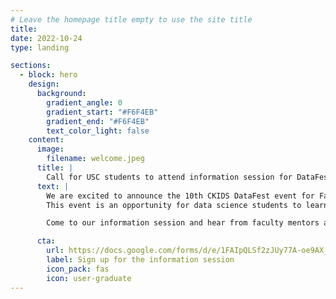 ```yaml
---
# Leave the homepage title empty to use the site title
title:
date: 2022-10-24
type: landing

sections:
  - block: hero
    design:
      background:
        gradient_angle: 0
        gradient_start: "#F6F4EB"
        gradient_end: "#F6F4EB"
        text_color_light: false
    content:
      image:
        filename: welcome.jpeg
      title: |
        Call for USC students to attend information session for DataFest/DataFirst Fall 2023
      text: |
        We are excited to announce the 10th CKIDS DataFest event for Fall 2023.  It will be such a special event that we are renaming it DataFirst.
        This event is an opportunity for data science students to learn to work in teams with people who have different skills, to learn about different application domains, and to work on projects that can only be done with creative ideas.

        Come to our information session and hear from faculty mentors about projects that will be part of DataFirst this Fall semester.  Then you can decide if you want to sign up to participate.

      cta:
        url: https://docs.google.com/forms/d/e/1FAIpQLSf2zJUy77A-oe9AX_MWsVpb04bSzeW7Zu6h5MrPDU7__SAuOg/viewform
        label: Sign up for the information session
        icon_pack: fas
        icon: user-graduate
---
```

